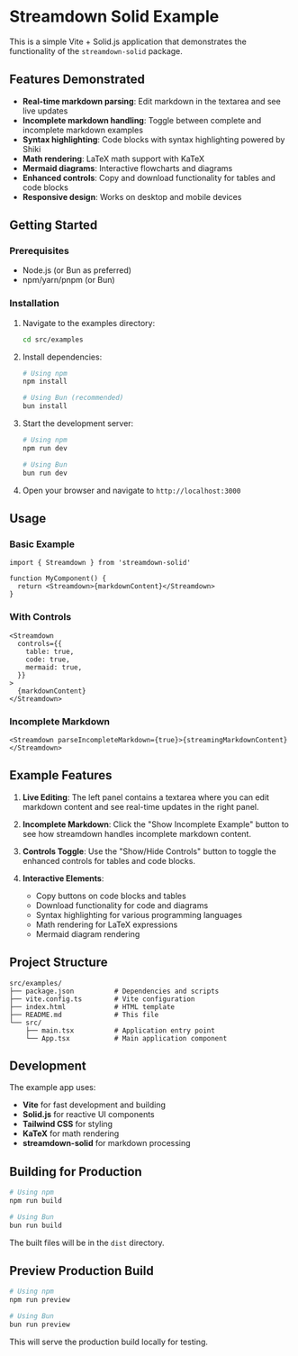 # Streamdown Solid Example

This is a simple Vite + Solid.js application that demonstrates the functionality of the `streamdown-solid` package.

## Features Demonstrated

- **Real-time markdown parsing**: Edit markdown in the textarea and see live updates
- **Incomplete markdown handling**: Toggle between complete and incomplete markdown examples
- **Syntax highlighting**: Code blocks with syntax highlighting powered by Shiki
- **Math rendering**: LaTeX math support with KaTeX
- **Mermaid diagrams**: Interactive flowcharts and diagrams
- **Enhanced controls**: Copy and download functionality for tables and code blocks
- **Responsive design**: Works on desktop and mobile devices

## Getting Started

### Prerequisites

- Node.js (or Bun as preferred)
- npm/yarn/pnpm (or Bun)

### Installation

1. Navigate to the examples directory:

   ```bash
   cd src/examples
   ```

2. Install dependencies:

   ```bash
   # Using npm
   npm install

   # Using Bun (recommended)
   bun install
   ```

3. Start the development server:

   ```bash
   # Using npm
   npm run dev

   # Using Bun
   bun run dev
   ```

4. Open your browser and navigate to `http://localhost:3000`

## Usage

### Basic Example

```tsx
import { Streamdown } from 'streamdown-solid'

function MyComponent() {
  return <Streamdown>{markdownContent}</Streamdown>
}
```

### With Controls

```tsx
<Streamdown
  controls={{
    table: true,
    code: true,
    mermaid: true,
  }}
>
  {markdownContent}
</Streamdown>
```

### Incomplete Markdown

```tsx
<Streamdown parseIncompleteMarkdown={true}>{streamingMarkdownContent}</Streamdown>
```

## Example Features

1. **Live Editing**: The left panel contains a textarea where you can edit markdown content and see real-time updates in the right panel.

2. **Incomplete Markdown**: Click the "Show Incomplete Example" button to see how streamdown handles incomplete markdown content.

3. **Controls Toggle**: Use the "Show/Hide Controls" button to toggle the enhanced controls for tables and code blocks.

4. **Interactive Elements**:
   - Copy buttons on code blocks and tables
   - Download functionality for code and diagrams
   - Syntax highlighting for various programming languages
   - Math rendering for LaTeX expressions
   - Mermaid diagram rendering

## Project Structure

```
src/examples/
├── package.json          # Dependencies and scripts
├── vite.config.ts        # Vite configuration
├── index.html            # HTML template
├── README.md             # This file
└── src/
    ├── main.tsx          # Application entry point
    └── App.tsx           # Main application component
```

## Development

The example app uses:

- **Vite** for fast development and building
- **Solid.js** for reactive UI components
- **Tailwind CSS** for styling
- **KaTeX** for math rendering
- **streamdown-solid** for markdown processing

## Building for Production

```bash
# Using npm
npm run build

# Using Bun
bun run build
```

The built files will be in the `dist` directory.

## Preview Production Build

```bash
# Using npm
npm run preview

# Using Bun
bun run preview
```

This will serve the production build locally for testing.
